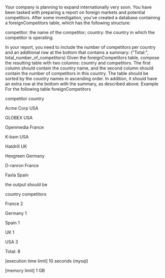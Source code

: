 Your company is planning to expand internationally very soon. You have been tasked with preparing a report on foreign markets and potential competitors.
After some investigation, you've created a database containing a foreignCompetitors table,  which has the following structure:

competitor: the name of the competitor;
country: the country in which the competitor is operating.

In your report, you need to include the number of competitors per country and an additional row at the bottom that contains a summary: ("Total:", total_number_of_competitors)
Given the foreignCompetitors table, compose the resulting table with two columns: country and competitors. The first column should contain the country name, and the second column should contain the number of competitors in this country. The table should be sorted by the country names in ascending order. In addition, it should have an extra row at the bottom with the summary, as described above.
Example
For the following table foreignCompetitors


competitor
country


Acme Corp
USA


GLOBEX
USA


Openmedia
France


K-bam
USA


Hatdrill
UK


Hexgreen
Germany


D-ranron
France


Faxla
Spain


the output should be


country
competitors


France
2


Germany
1


Spain
1


UK
1


USA
3


Total:
8




[execution time limit] 10 seconds (mysql)


[memory limit] 1 GB


